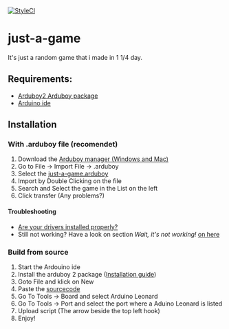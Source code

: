 
[![StyleCI](https://styleci.io/repos/98631810/shield?branch=master)](https://styleci.io/repos/98631810)
# just-a-game
It's just a random game that i made in 1 1/4 day.

## Requirements:
 - [Arduboy2 Arduboy package](https://github.com/MLXXXp/Arduboy2)
 - [Arduino ide](https://www.arduino.cc/en/main/software)


## Installation
### With .arduboy file (recomendet)
1. Download the [Arduboy manager (Windows and Mac) ](http://www.crait.net/arduboy/)
2. Go to File -> Import File -> .arduboy
3. Select the [just-a-game.arduboy](https://github.com/cripiLP/just-a-game/raw/master/build/just-a-game.arduboy)
4. Import by Double Clicking on the file
5. Search and Select the game in the List on the left
6. Click transfer (Any problems?)

#### Troubleshooting
- [Are your drivers installed properly?](https://community.arduboy.com/t/arduboy-driver-installation-windows-os-x/2276)
- Still not working? Have a look on section _Wait, it's not working!_ [on here](https://community.arduboy.com/t/arduboy-manager-2-0-released/2809)

### Build from source
1. Start the Ardouino ide
2. Install the arduboy 2 package ([Installation guide](https://community.arduboy.com/t/quick-start-guide/2790))
3. Goto File and klick on New
4. Paste the [sourcecode](src/just-a-game/just-a-game.ino) 
5. Go To Tools -> Board and select Arduino Leonard
6. Go To Tools -> Port and select the port where a Aduino Leonard is listed
7. Upload script (The arrow beside the top left hook)
8. Enjoy!

